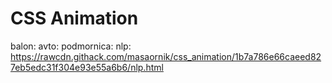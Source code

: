 # CSS Animation 

balon: 
avto: 
podmornica: 
nlp: https://rawcdn.githack.com/masaornik/css_animation/1b7a786e66caeed827eb5edc31f304e93e55a6b6/nlp.html

